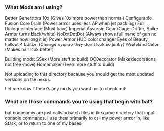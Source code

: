 ### What Mods am I using?

Better Generators 10x (Gives 10x more power than normal)
Configurable Fusion Core Drain (Power armor uses less AP when jet pack'ing)
Full Dialogue Interface (Must have)
Imperial Assassin Gear (Cage, Drifter, Spike Armor turns black/white)
NoDotDotDot (Always shows full name of gun no matter how long it is)
Power Armor HUD color changer
Eyes of Beauty Fallout 4 Edition (Change eyes so they don't look so janky)
Wasteland Salon (Makes hair look better)

Building mods:
SSex (More stuff to build)
OCDecorator (Make decorations not free-move)
Homemaker (Even more stuff to build)


Not uploading to this directory because you should get the most updated versions on the nexus.

Let me know if there's any mods you want me to check out!

### What are those commands you're using that begin with bat?  

bat commands are just calls to batch files in the game directory that input console commands.
I use them primarily to call my power armor in, like Stark, or to return to one of my bases.


